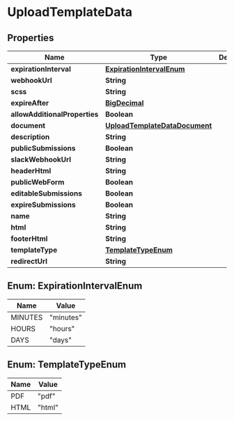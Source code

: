 
# UploadTemplateData

## Properties
Name | Type | Description | Notes
------------ | ------------- | ------------- | -------------
**expirationInterval** | [**ExpirationIntervalEnum**](#ExpirationIntervalEnum) |  |  [optional]
**webhookUrl** | **String** |  |  [optional]
**scss** | **String** |  |  [optional]
**expireAfter** | [**BigDecimal**](BigDecimal.md) |  |  [optional]
**allowAdditionalProperties** | **Boolean** |  |  [optional]
**document** | [**UploadTemplateDataDocument**](UploadTemplateDataDocument.md) |  |  [optional]
**description** | **String** |  |  [optional]
**publicSubmissions** | **Boolean** |  |  [optional]
**slackWebhookUrl** | **String** |  |  [optional]
**headerHtml** | **String** |  |  [optional]
**publicWebForm** | **Boolean** |  |  [optional]
**editableSubmissions** | **Boolean** |  |  [optional]
**expireSubmissions** | **Boolean** |  |  [optional]
**name** | **String** |  |  [optional]
**html** | **String** |  |  [optional]
**footerHtml** | **String** |  |  [optional]
**templateType** | [**TemplateTypeEnum**](#TemplateTypeEnum) |  |  [optional]
**redirectUrl** | **String** |  |  [optional]


<a name="ExpirationIntervalEnum"></a>
## Enum: ExpirationIntervalEnum
Name | Value
---- | -----
MINUTES | &quot;minutes&quot;
HOURS | &quot;hours&quot;
DAYS | &quot;days&quot;


<a name="TemplateTypeEnum"></a>
## Enum: TemplateTypeEnum
Name | Value
---- | -----
PDF | &quot;pdf&quot;
HTML | &quot;html&quot;



